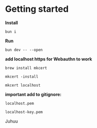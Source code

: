 # Getting started

**Install**

```
bun i
```

**Run**

```
bun dev -- --open
````

**add localhost https for Webauthn to work**

```
brew install mkcert

mkcert -install

mkcert localhost
```

**important add to gitignore:**

```
localhost.pem

localhost-key.pem
```

Juhuu